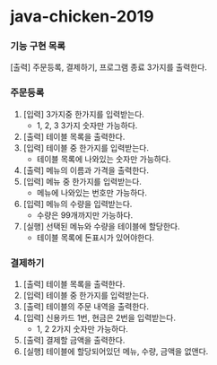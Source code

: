 # java-chicken-2019
### 기능 구현 목록
[출력] 주문등록, 결제하기, 프로그램 종료 3가지를 출력한다.

### 주문등록
1. [입력] 3가지중 한가지를 입력받는다.
	- 1, 2, 3 3가지 숫자만 가능하다.
1. [출력] 테이블 목록을 출력한다.
1. [입력] 테이블 중 한가지를 입력받는다.
	- 테이블 목록에 나와있는 숫자만 가능하다.
1. [출력] 메뉴의 이름과 가격을 출력한다.
1. [입력] 메뉴 중 한가지를 입력받는다.
	- 메뉴에 나와있는 번호만 가능하다.
1. [입력] 메뉴의 수량을 입력받는다.
	- 수량은 99개까지만 가능하다.
1. [실행] 선택된 메뉴와 수량을 테이블에 할당한다.
	- 테이블 목록에 돈표시가 있어야한다.

### 결제하기
1. [출력] 테이블 목록을 출력한다.
1. [입력] 테이블 중 한가지를 입력받는다.
1. [출력] 테이블의 주문 내역을 출력한다.
1. [입력] 신용카드 1번, 현금은 2번을 입력받는다.
	- 1, 2 2가지 숫자만 가능하다.
1. [출력] 결제할 금액을 출력한다.
1. [실행] 테이블에 할당되어있던 메뉴, 수량, 금액을 없앤다. 
